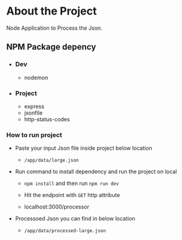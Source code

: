 # About the Project

Node Application to Process the Json.

## NPM Package depency

- ### Dev
  - nodemon
- ### Project
  - express
  - jsonfile
  - http-status-codes

### How to run project

- Paste your input Json file inside project below location

  - `/app/data/large.json`

- Run command to install dependency and run the project on local

  - `npm install` and then run `npm run dev`

  - Hit the endpoint with `GET` http attribute
  - localhost:3000/processor

- Processoed Json you can find in below location

  - `/app/data/processed-large.json`
